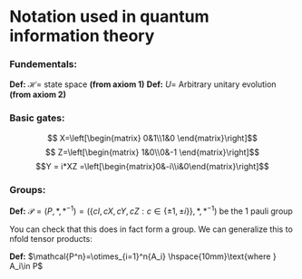 # Notation used in quantum information theory
### Fundementals:

**Def:** $\mathcal{H} =$ state space **(from axiom 1)**
**Def:** $U =$ Arbitrary unitary evolution **(from axiom 2)** 

### Basic gates:
$$ X=\left[\begin{matrix}
0&1\\1&0
\end{matrix}\right]$$
$$ Z=\left[\begin{matrix}
1&0\\0&-1
\end{matrix}\right]$$
$$Y = i*XZ =\left[\begin{matrix}0&-i\\i&0\end{matrix}\right]$$
### Groups:

**Def:** $\mathcal{P} =(P,*,*^{-1})=(\{cI,cX,cY,cZ : c\in \{\pm1,\pm i\}\},*,*^{-1})$ be the 1 pauli group

You can check that this does in fact form a group. 
We can generalize this to nfold tensor products:

**Def:** $\mathcal{P^n}=\otimes_{i=1}^n{A_i} \hspace{10mm}\text{where } A_i\in P$

